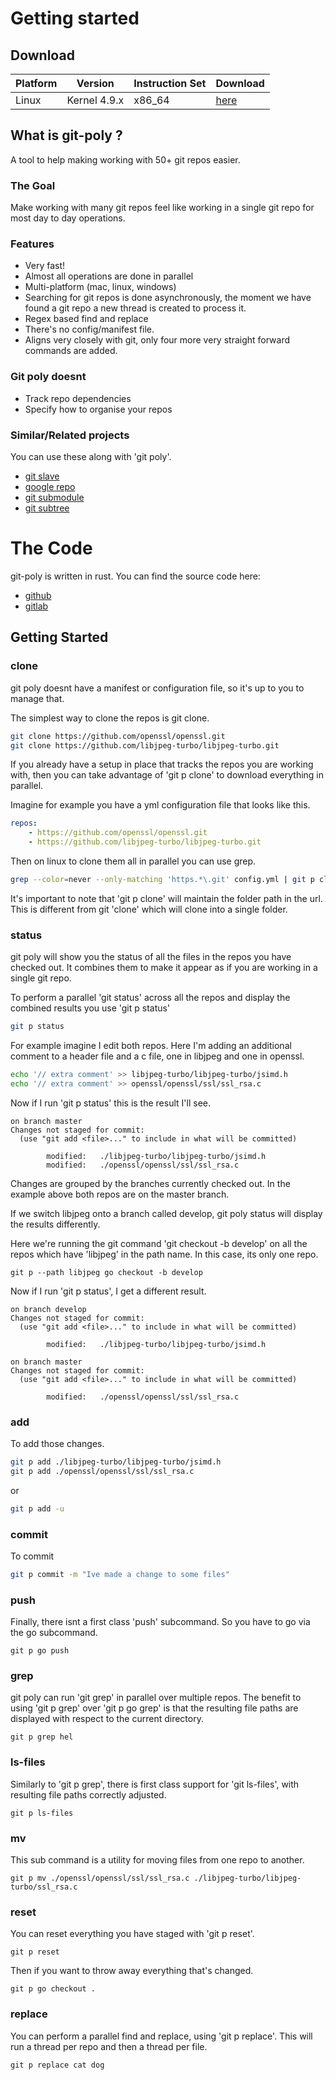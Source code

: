 # Getting started

## Download

|Platform|    Version    | Instruction Set |        Download         |
|--------|---------------|-----------------|-------------------------|
|Linux   | Kernel 4.9.x  |    x86_64       | [here](linux/4.9/git-p) |

## What is git-poly ?

A tool to help making working with 50+ git repos easier.

### The Goal
Make working with many git repos feel like working in a single git repo for
most day to day operations.

### Features
- Very fast!
- Almost all operations are done in parallel
- Multi-platform (mac, linux, windows)
- Searching for git repos is done asynchronously, the moment we have found a git
  repo a new thread is created to process it.
- Regex based find and replace
- There's no config/manifest file.
- Aligns very closely with git, only four more very straight forward commands
are added.

### Git poly doesnt
- Track repo dependencies
- Specify how to organise your repos

### Similar/Related projects

You can use these along with 'git poly'.

- [git slave](http://gitslave.sourceforge.net/gits-man-page.html#get_status_on_all_branches)
- [google repo](https://gerrit.googlesource.com/git-repo)
- [git submodule](https://git-scm.com/book/en/v2/Git-Tools-Submodules)
- [git subtree](https://github.com/git/git/blob/master/contrib/subtree/git-subtree.txt)


# The Code

git-poly is written in rust. You can find the source code here:
- [github](https://github.com/luke-titley)
- [gitlab](https://github.com/luke-titley)

## Getting Started

### clone

git poly doesnt have a manifest or configuration file, so it's up to you to
manage that.

The simplest way to clone the repos is git clone.

```bash
git clone https://github.com/openssl/openssl.git
git clone https://github.com/libjpeg-turbo/libjpeg-turbo.git
```

If you already have a setup in place that tracks the repos you are working
with, then you can take advantage of 'git p clone' to download everything in
parallel.

Imagine for example you have a yml configuration file that looks like this.

```yml
repos:
    - https://github.com/openssl/openssl.git
    - https://github.com/libjpeg-turbo/libjpeg-turbo.git
```

Then on linux to clone them all in parallel you can use grep.

```bash
grep --color=never --only-matching 'https.*\.git' config.yml | git p clone
```

It's important to note that 'git p clone' will maintain the folder path in
the url. This is different from git 'clone' which will clone into a single
folder.


### status

git poly will show you the status of all the files in the repos you have checked
out. It combines them to make it appear as if you are working in a single git
repo.

To perform a parallel 'git status' across all the repos and display the combined
results you use 'git p status'

```bash
git p status
```

For example imagine I edit both repos. Here I'm adding an additional comment to
a header file and a c file, one in libjpeg and one in openssl.

```bash
echo '// extra comment' >> libjpeg-turbo/libjpeg-turbo/jsimd.h
echo '// extra comment' >> openssl/openssl/ssl/ssl_rsa.c
```

Now if I run 'git p status' this is the result I'll see.

```
on branch master
Changes not staged for commit:
  (use "git add <file>..." to include in what will be committed)

        modified:   ./libjpeg-turbo/libjpeg-turbo/jsimd.h
        modified:   ./openssl/openssl/ssl/ssl_rsa.c
```

Changes are grouped by the branches currently checked out. In the example above
both repos are on the master branch.

If we switch libjpeg onto a branch called develop, git poly status will display
the results differently.


Here we're running the git command 'git checkout -b develop' on all the repos
which have 'libjpeg' in the path name. In this case, its only one repo.
```
git p --path libjpeg go checkout -b develop
```

Now if I run 'git p status', I get a different result.

```
on branch develop
Changes not staged for commit:
  (use "git add <file>..." to include in what will be committed)

        modified:   ./libjpeg-turbo/libjpeg-turbo/jsimd.h

on branch master
Changes not staged for commit:
  (use "git add <file>..." to include in what will be committed)

        modified:   ./openssl/openssl/ssl/ssl_rsa.c
```

### add 

To add those changes.

```bash
git p add ./libjpeg-turbo/libjpeg-turbo/jsimd.h
git p add ./openssl/openssl/ssl/ssl_rsa.c
```

or

```bash
git p add -u
```

### commit

To commit

```bash
git p commit -m "Ive made a change to some files"
```

### push
Finally, there isnt a first class 'push' subcommand. So you have to go via the
go subcommand.

```
git p go push
```

### grep

git poly can run 'git grep' in parallel over multiple repos. The benefit to
using 'git p grep' over 'git p go grep' is that the resulting file paths
are displayed with respect to the current directory.

```
git p grep hel
```

### ls-files

Similarly to 'git p grep', there is first class support for 'git ls-files', with
resulting file paths correctly adjusted.

```
git p ls-files
```

### mv

This sub command is a utility for moving files from one repo to another.

```
git p mv ./openssl/openssl/ssl/ssl_rsa.c ./libjpeg-turbo/libjpeg-turbo/ssl_rsa.c
```

### reset

You can reset everything you have staged with 'git p reset'.

```
git p reset
```

Then if you want to throw away everything that's changed.

```
git p go checkout .
```

### replace

You can perform a parallel find and replace, using 'git p replace'.
This will run a thread per repo and then a thread per file.

```
git p replace cat dog
```

